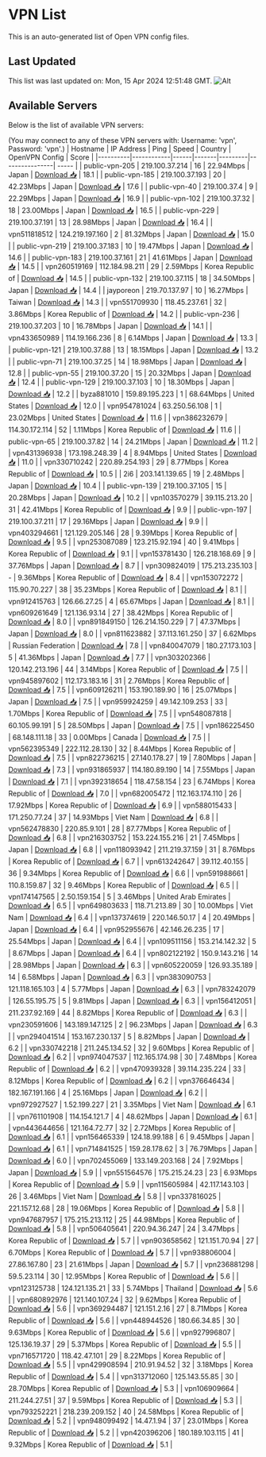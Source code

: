 # VPN List

This is an auto-generated list of Open VPN config files.

## Last Updated

This list was last updated on: Mon, 15 Apr 2024 12:51:48 GMT.
![Alt](https://repobeats.axiom.co/api/embed/186b98318ef1479477931607c1ad7d823f12451f.svg "Repobeats analytics image")

## Available Servers

Below is the list of available VPN servers:

(You may connect to any of these VPN servers with: Username: 'vpn', Password: 'vpn'.)
| Hostname | IP Address | Ping | Speed | Country | OpenVPN Config | Score |
|----------|------------|------|-------|---------|----------------| ----- |
| public-vpn-205 | 219.100.37.214 | 16 | 22.94Mbps | Japan | [Download 📥](./configs/server_0_JP.ovpn) | 18.1 |
| public-vpn-185 | 219.100.37.193 | 20 | 42.23Mbps | Japan | [Download 📥](./configs/server_1_JP.ovpn) | 17.6 |
| public-vpn-40 | 219.100.37.4 | 9 | 22.29Mbps | Japan | [Download 📥](./configs/server_2_JP.ovpn) | 16.9 |
| public-vpn-102 | 219.100.37.32 | 18 | 23.00Mbps | Japan | [Download 📥](./configs/server_3_JP.ovpn) | 16.5 |
| public-vpn-229 | 219.100.37.191 | 13 | 28.98Mbps | Japan | [Download 📥](./configs/server_4_JP.ovpn) | 16.4 |
| vpn511818512 | 124.219.197.160 | 2 | 81.32Mbps | Japan | [Download 📥](./configs/server_5_JP.ovpn) | 15.0 |
| public-vpn-219 | 219.100.37.183 | 10 | 19.47Mbps | Japan | [Download 📥](./configs/server_6_JP.ovpn) | 14.6 |
| public-vpn-183 | 219.100.37.161 | 21 | 41.61Mbps | Japan | [Download 📥](./configs/server_7_JP.ovpn) | 14.5 |
| vpn260519169 | 112.184.98.211 | 29 | 2.59Mbps | Korea Republic of | [Download 📥](./configs/server_8_KR.ovpn) | 14.5 |
| public-vpn-132 | 219.100.37.115 | 18 | 34.50Mbps | Japan | [Download 📥](./configs/server_9_JP.ovpn) | 14.4 |
| jayporeon | 219.70.137.97 | 10 | 16.27Mbps | Taiwan | [Download 📥](./configs/server_10_TW.ovpn) | 14.3 |
| vpn551709930 | 118.45.237.61 | 32 | 3.86Mbps | Korea Republic of | [Download 📥](./configs/server_11_KR.ovpn) | 14.2 |
| public-vpn-236 | 219.100.37.203 | 10 | 16.78Mbps | Japan | [Download 📥](./configs/server_12_JP.ovpn) | 14.1 |
| vpn433650989 | 114.19.166.236 | 8 | 6.14Mbps | Japan | [Download 📥](./configs/server_13_JP.ovpn) | 13.3 |
| public-vpn-121 | 219.100.37.88 | 13 | 18.15Mbps | Japan | [Download 📥](./configs/server_14_JP.ovpn) | 13.2 |
| public-vpn-71 | 219.100.37.25 | 14 | 18.98Mbps | Japan | [Download 📥](./configs/server_15_JP.ovpn) | 12.8 |
| public-vpn-55 | 219.100.37.20 | 15 | 20.32Mbps | Japan | [Download 📥](./configs/server_16_JP.ovpn) | 12.4 |
| public-vpn-129 | 219.100.37.103 | 10 | 18.30Mbps | Japan | [Download 📥](./configs/server_17_JP.ovpn) | 12.2 |
| byza881010 | 159.89.195.223 | 1 | 68.64Mbps | United States | [Download 📥](./configs/server_18_US.ovpn) | 12.0 |
| vpn954781024 | 63.250.56.108 | 1 | 23.02Mbps | United States | [Download 📥](./configs/server_19_US.ovpn) | 11.6 |
| vpn386232679 | 114.30.172.114 | 52 | 1.11Mbps | Korea Republic of | [Download 📥](./configs/server_20_KR.ovpn) | 11.6 |
| public-vpn-65 | 219.100.37.82 | 14 | 24.21Mbps | Japan | [Download 📥](./configs/server_21_JP.ovpn) | 11.2 |
| vpn431396938 | 173.198.248.39 | 4 | 8.94Mbps | United States | [Download 📥](./configs/server_22_US.ovpn) | 11.0 |
| vpn330710242 | 220.89.254.193 | 29 | 8.77Mbps | Korea Republic of | [Download 📥](./configs/server_23_KR.ovpn) | 10.5 |
| 2i6 | 203.141.139.65 | 19 | 2.48Mbps | Japan | [Download 📥](./configs/server_24_JP.ovpn) | 10.4 |
| public-vpn-139 | 219.100.37.105 | 15 | 20.28Mbps | Japan | [Download 📥](./configs/server_25_JP.ovpn) | 10.2 |
| vpn103570279 | 39.115.213.20 | 31 | 42.41Mbps | Korea Republic of | [Download 📥](./configs/server_26_KR.ovpn) | 9.9 |
| public-vpn-197 | 219.100.37.211 | 17 | 29.16Mbps | Japan | [Download 📥](./configs/server_27_JP.ovpn) | 9.9 |
| vpn403294661 | 121.129.205.146 | 28 | 9.39Mbps | Korea Republic of | [Download 📥](./configs/server_28_KR.ovpn) | 9.5 |
| vpn253087089 | 123.215.92.194 | 40 | 9.41Mbps | Korea Republic of | [Download 📥](./configs/server_29_KR.ovpn) | 9.1 |
| vpn153781430 | 126.218.168.69 | 9 | 37.76Mbps | Japan | [Download 📥](./configs/server_30_JP.ovpn) | 8.7 |
| vpn309824019 | 175.213.235.103 | - | 9.36Mbps | Korea Republic of | [Download 📥](./configs/server_31_KR.ovpn) | 8.4 |
| vpn153072272 | 115.90.70.227 | 38 | 35.23Mbps | Korea Republic of | [Download 📥](./configs/server_32_KR.ovpn) | 8.1 |
| vpn912415763 | 126.66.27.25 | 4 | 65.67Mbps | Japan | [Download 📥](./configs/server_33_JP.ovpn) | 8.1 |
| vpn609261649 | 121.136.93.14 | 27 | 38.42Mbps | Korea Republic of | [Download 📥](./configs/server_34_KR.ovpn) | 8.0 |
| vpn891849150 | 126.214.150.229 | 7 | 47.37Mbps | Japan | [Download 📥](./configs/server_35_JP.ovpn) | 8.0 |
| vpn811623882 | 37.113.161.250 | 37 | 6.62Mbps | Russian Federation | [Download 📥](./configs/server_36_RU.ovpn) | 7.8 |
| vpn840047079 | 180.27.173.103 | 5 | 41.36Mbps | Japan | [Download 📥](./configs/server_37_JP.ovpn) | 7.7 |
| vpn303202366 | 120.142.213.196 | 44 | 3.14Mbps | Korea Republic of | [Download 📥](./configs/server_38_KR.ovpn) | 7.5 |
| vpn945897602 | 112.173.183.16 | 31 | 2.76Mbps | Korea Republic of | [Download 📥](./configs/server_39_KR.ovpn) | 7.5 |
| vpn609126211 | 153.190.189.90 | 16 | 25.07Mbps | Japan | [Download 📥](./configs/server_40_JP.ovpn) | 7.5 |
| vpn959924259 | 49.142.109.253 | 33 | 1.70Mbps | Korea Republic of | [Download 📥](./configs/server_41_KR.ovpn) | 7.5 |
| vpn548087818 | 60.105.99.191 | 5 | 28.50Mbps | Japan | [Download 📥](./configs/server_42_JP.ovpn) | 7.5 |
| vpn186225450 | 68.148.111.18 | 33 | 0.00Mbps | Canada | [Download 📥](./configs/server_43_CA.ovpn) | 7.5 |
| vpn562395349 | 222.112.28.130 | 32 | 8.44Mbps | Korea Republic of | [Download 📥](./configs/server_44_KR.ovpn) | 7.5 |
| vpn822736215 | 27.140.178.27 | 19 | 7.80Mbps | Japan | [Download 📥](./configs/server_45_JP.ovpn) | 7.3 |
| vpn931865937 | 114.180.89.190 | 14 | 7.55Mbps | Japan | [Download 📥](./configs/server_46_JP.ovpn) | 7.1 |
| vpn392318654 | 118.47.58.154 | 23 | 6.74Mbps | Korea Republic of | [Download 📥](./configs/server_47_KR.ovpn) | 7.0 |
| vpn682005472 | 112.163.174.110 | 26 | 17.92Mbps | Korea Republic of | [Download 📥](./configs/server_48_KR.ovpn) | 6.9 |
| vpn588015433 | 171.250.77.24 | 37 | 14.93Mbps | Viet Nam | [Download 📥](./configs/server_49_VN.ovpn) | 6.8 |
| vpn562478830 | 220.85.9.101 | 28 | 87.77Mbps | Korea Republic of | [Download 📥](./configs/server_50_KR.ovpn) | 6.8 |
| vpn216303752 | 153.224.155.216 | 21 | 7.45Mbps | Japan | [Download 📥](./configs/server_51_JP.ovpn) | 6.8 |
| vpn118093942 | 211.219.37.159 | 31 | 8.76Mbps | Korea Republic of | [Download 📥](./configs/server_52_KR.ovpn) | 6.7 |
| vpn613242647 | 39.112.40.155 | 36 | 9.34Mbps | Korea Republic of | [Download 📥](./configs/server_53_KR.ovpn) | 6.6 |
| vpn591988661 | 110.8.159.87 | 32 | 9.46Mbps | Korea Republic of | [Download 📥](./configs/server_54_KR.ovpn) | 6.5 |
| vpn174147565 | 2.50.159.154 | 5 | 3.46Mbps | United Arab Emirates | [Download 📥](./configs/server_55_AE.ovpn) | 6.5 |
| vpn649803633 | 118.71.213.89 | 30 | 10.00Mbps | Viet Nam | [Download 📥](./configs/server_56_VN.ovpn) | 6.4 |
| vpn137374619 | 220.146.50.17 | 4 | 20.49Mbps | Japan | [Download 📥](./configs/server_57_JP.ovpn) | 6.4 |
| vpn952955676 | 42.146.26.235 | 17 | 25.54Mbps | Japan | [Download 📥](./configs/server_58_JP.ovpn) | 6.4 |
| vpn109511156 | 153.214.142.32 | 5 | 8.67Mbps | Japan | [Download 📥](./configs/server_59_JP.ovpn) | 6.4 |
| vpn802122192 | 150.9.143.216 | 14 | 28.98Mbps | Japan | [Download 📥](./configs/server_60_JP.ovpn) | 6.3 |
| vpn605220059 | 126.93.35.189 | 14 | 6.58Mbps | Japan | [Download 📥](./configs/server_61_JP.ovpn) | 6.3 |
| vpn383090753 | 121.118.165.103 | 4 | 5.77Mbps | Japan | [Download 📥](./configs/server_62_JP.ovpn) | 6.3 |
| vpn783242079 | 126.55.195.75 | 5 | 9.81Mbps | Japan | [Download 📥](./configs/server_63_JP.ovpn) | 6.3 |
| vpn156412051 | 211.237.92.169 | 44 | 8.82Mbps | Korea Republic of | [Download 📥](./configs/server_64_KR.ovpn) | 6.3 |
| vpn230591606 | 143.189.147.125 | 2 | 96.23Mbps | Japan | [Download 📥](./configs/server_65_JP.ovpn) | 6.3 |
| vpn294041514 | 153.167.230.137 | 5 | 8.82Mbps | Japan | [Download 📥](./configs/server_66_JP.ovpn) | 6.2 |
| vpn330742218 | 211.245.134.52 | 32 | 9.60Mbps | Korea Republic of | [Download 📥](./configs/server_67_KR.ovpn) | 6.2 |
| vpn974047537 | 112.165.174.98 | 30 | 7.48Mbps | Korea Republic of | [Download 📥](./configs/server_68_KR.ovpn) | 6.2 |
| vpn470939328 | 39.114.235.224 | 33 | 8.12Mbps | Korea Republic of | [Download 📥](./configs/server_69_KR.ovpn) | 6.2 |
| vpn376646434 | 182.167.191.166 | 4 | 25.16Mbps | Japan | [Download 📥](./configs/server_70_JP.ovpn) | 6.2 |
| vpn972927527 | 1.52.199.227 | 21 | 3.35Mbps | Viet Nam | [Download 📥](./configs/server_71_VN.ovpn) | 6.1 |
| vpn761101908 | 114.154.121.7 | 4 | 48.62Mbps | Japan | [Download 📥](./configs/server_72_JP.ovpn) | 6.1 |
| vpn443644656 | 121.164.72.77 | 32 | 2.72Mbps | Korea Republic of | [Download 📥](./configs/server_73_KR.ovpn) | 6.1 |
| vpn156465339 | 124.18.99.188 | 6 | 9.45Mbps | Japan | [Download 📥](./configs/server_74_JP.ovpn) | 6.1 |
| vpn714841525 | 159.28.178.62 | 3 | 76.79Mbps | Japan | [Download 📥](./configs/server_75_JP.ovpn) | 6.0 |
| vpn702455069 | 133.149.203.168 | 24 | 7.92Mbps | Japan | [Download 📥](./configs/server_76_JP.ovpn) | 5.9 |
| vpn551564576 | 175.215.24.23 | 23 | 6.93Mbps | Korea Republic of | [Download 📥](./configs/server_77_KR.ovpn) | 5.9 |
| vpn115605984 | 42.117.143.103 | 26 | 3.46Mbps | Viet Nam | [Download 📥](./configs/server_78_VN.ovpn) | 5.8 |
| vpn337816025 | 221.157.12.68 | 28 | 19.06Mbps | Korea Republic of | [Download 📥](./configs/server_79_KR.ovpn) | 5.8 |
| vpn947687957 | 175.215.213.112 | 25 | 44.98Mbps | Korea Republic of | [Download 📥](./configs/server_80_KR.ovpn) | 5.8 |
| vpn506405641 | 220.94.36.247 | 24 | 3.47Mbps | Korea Republic of | [Download 📥](./configs/server_81_KR.ovpn) | 5.7 |
| vpn903658562 | 121.151.70.94 | 27 | 6.70Mbps | Korea Republic of | [Download 📥](./configs/server_82_KR.ovpn) | 5.7 |
| vpn938806004 | 27.86.167.80 | 23 | 21.61Mbps | Japan | [Download 📥](./configs/server_83_JP.ovpn) | 5.7 |
| vpn236881298 | 59.5.23.114 | 30 | 12.95Mbps | Korea Republic of | [Download 📥](./configs/server_84_KR.ovpn) | 5.6 |
| vpn123125738 | 124.121.135.21 | 33 | 5.74Mbps | Thailand | [Download 📥](./configs/server_85_TH.ovpn) | 5.6 |
| vpn680892976 | 121.140.107.24 | 32 | 9.62Mbps | Korea Republic of | [Download 📥](./configs/server_86_KR.ovpn) | 5.6 |
| vpn369294487 | 121.151.2.16 | 27 | 8.71Mbps | Korea Republic of | [Download 📥](./configs/server_87_KR.ovpn) | 5.6 |
| vpn448944526 | 180.66.34.85 | 30 | 9.63Mbps | Korea Republic of | [Download 📥](./configs/server_88_KR.ovpn) | 5.6 |
| vpn927996807 | 125.136.19.37 | 29 | 5.37Mbps | Korea Republic of | [Download 📥](./configs/server_89_KR.ovpn) | 5.5 |
| vpn716571720 | 118.42.47.101 | 29 | 8.22Mbps | Korea Republic of | [Download 📥](./configs/server_90_KR.ovpn) | 5.5 |
| vpn429908594 | 210.91.94.52 | 32 | 3.18Mbps | Korea Republic of | [Download 📥](./configs/server_91_KR.ovpn) | 5.4 |
| vpn313712060 | 125.143.55.85 | 30 | 28.70Mbps | Korea Republic of | [Download 📥](./configs/server_92_KR.ovpn) | 5.3 |
| vpn106909664 | 211.244.27.51 | 37 | 9.59Mbps | Korea Republic of | [Download 📥](./configs/server_93_KR.ovpn) | 5.3 |
| vpn793252221 | 218.239.209.152 | 40 | 24.58Mbps | Korea Republic of | [Download 📥](./configs/server_94_KR.ovpn) | 5.2 |
| vpn948099492 | 14.47.1.94 | 37 | 23.01Mbps | Korea Republic of | [Download 📥](./configs/server_95_KR.ovpn) | 5.2 |
| vpn420396206 | 180.189.103.115 | 41 | 9.32Mbps | Korea Republic of | [Download 📥](./configs/server_96_KR.ovpn) | 5.1 |
